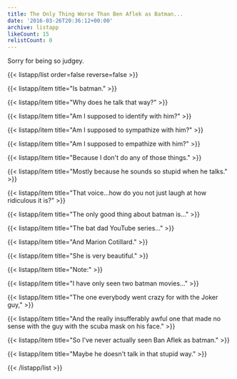 ```yaml
---
title: The Only Thing Worse Than Ben Aflek as Batman...
date: '2016-03-26T20:36:12+00:00'
archive: listapp
likeCount: 15
relistCount: 0
---
```


Sorry for being so judgey.

<!--more-->

{{< listapp/list order=false reverse=false >}}

   {{< listapp/item title="Is batman." >}}

   {{< listapp/item title="Why does he talk that way?" >}}

   {{< listapp/item title="Am I supposed to identify with him?" >}}

   {{< listapp/item title="Am I supposed to sympathize with him?" >}}

   {{< listapp/item title="Am I supposed to empathize with him?" >}}

   {{< listapp/item title="Because I don't do any of those things." >}}

   {{< listapp/item title="Mostly because he sounds so stupid when he talks." >}}

   {{< listapp/item title="That voice...how do you not just laugh at how ridiculous it is?" >}}

   {{< listapp/item title="The only good thing about batman is..." >}}

   {{< listapp/item title="The bat dad YouTube series..." >}}

   {{< listapp/item title="And Marion Cotillard." >}}

   {{< listapp/item title="She is very beautiful." >}}

   {{< listapp/item title="Note:" >}}

   {{< listapp/item title="I have only seen two batman movies..." >}}

   {{< listapp/item title="The one everybody went crazy for with the Joker guy," >}}

   {{< listapp/item title="And the really insufferably awful one that made no sense with the guy with the scuba mask on his face." >}}

   {{< listapp/item title="So I've never actually seen Ban Aflek as batman." >}}

   {{< listapp/item title="Maybe he doesn't talk in that stupid way." >}}

{{< /listapp/list >}}
